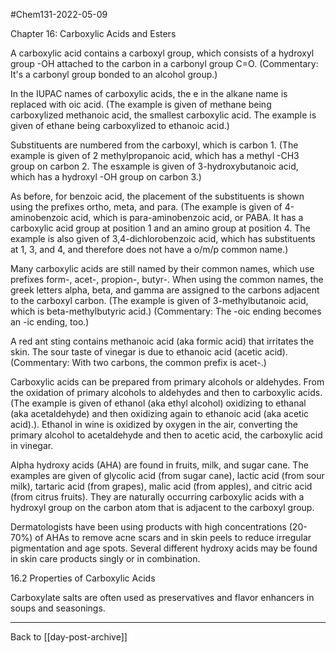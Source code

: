 #Chem131-2022-05-09

Chapter 16: Carboxylic Acids and Esters

A carboxylic acid contains a carboxyl group, which consists of a hydroxyl group -OH attached to the carbon in a carbonyl group C=O.  (Commentary:  It's a carbonyl group bonded to an alcohol group.)

In the IUPAC names of carboxylic acids, the e in the alkane name is replaced with oic acid.  (The example is given of methane being carboxylized methanoic acid, the smallest carboxylic acid.  The example is given of ethane being carboxylized to ethanoic acid.)

Substituents are numbered from the carboxyl, which is carbon 1.  (The example is given of 2 methylpropanoic acid, which has a methyl -CH3 group on carbon 2.  The esxample is given of 3-hydroxybutanoic acid, which has a hydroxyl -OH group on carbon 3.)

As before, for benzoic acid, the placement of the substituents is shown using the prefixes ortho, meta, and para.  (The example is given of 4-aminobenzoic acid, which is para-aminobenzoic acid, or PABA.  It has a carboxylic acid group at position 1 and an amino group at position 4.  The example is also given of 3,4-dichlorobenzoic acid, which has substituents at 1, 3, and 4, and therefore does not have a o/m/p common name.)

Many carboxylic acids are still named by their common names, which use prefixes form-, acet-, propion-, butyr-.  When using the common names, the greek letters alpha, beta, and gamma are assigned to the carbons adjacent to the carboxyl carbon.  (The example is given of 3-methylbutanoic acid, which is beta-methylbutyric acid.)  (Commentary:  The -oic ending becomes an -ic ending, too.)

A red ant sting contains methanoic acid (aka formic acid) that irritates the skin.  The sour taste of vinegar is due to ethanoic acid (acetic acid).  (Commentary:  With two carbons, the common prefix is acet-.)

Carboxylic acids can be prepared from primary alcohols or aldehydes.  From the oxidation of primary alcohols to aldehydes and then to carboxylic acids.  (The example is given of ethanol (aka ethyl alcohol) oxidizing to ethanal (aka acetaldehyde) and then oxidizing again to ethanoic acid (aka acetic acid).). Ethanol in wine is oxidized by oxygen in the air, converting the primary alcohol to acetaldehyde and then to acetic acid, the carboxylic acid in vinegar.

Alpha hydroxy acids (AHA) are found in fruits, milk, and sugar cane.  The examples are given of glycolic acid (from sugar cane), lactic acid (from sour milk), tartaric acid (from grapes), malic acid (from apples), and citric acid (from citrus fruits).  They are naturally occurring carboxylic acids with a hydroxyl group on the carbon atom that is adjacent to the carboxyl group.

Dermatologists have been using products with high concentrations (20-70%) of AHAs to remove acne scars and in skin peels to reduce irregular pigmentation and age spots.  Several different hydroxy acids may be found in skin care products singly or in combination.

16.2 Properties of Carboxylic Acids

Carboxylate salts are often used as preservatives and flavor enhancers in soups and seasonings.

---
Back to [[day-post-archive]]